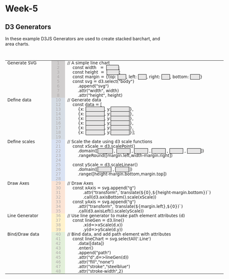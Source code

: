 # Week-5 
## D3 Generators
In these example D3JS Generators are used to create stacked barchart, and area charts.




<p style="margin: 0in; font-size: 12pt; font-family: Calibri, sans-serif;"><span style="font-size: 10.0pt;">&nbsp;</span></p>
<table cellpadding="0" cellspacing="0" border="0" class="MsoTableGrid" style="width: 708px; border-collapse: collapse; border: none;">
<tbody>
<tr>
<td valign="top" style="width: 110.4pt; padding: 0in 5.4pt 0in 5.4pt;">
<p style="margin: 0in; font-size: 12pt; font-family: Calibri, sans-serif;"><span style="font-size: 10.0pt; font-family: 'DEJAVU SANS', sans-serif;">Generate SVG</span></p>
</td>
<td style="width: 24.6pt; background: #D0CECE; padding: 0in 5.4pt 0in 5.4pt;">
<p style="text-align: center; margin: 0in; font-size: 12pt; font-family: Calibri, sans-serif;"><span style="font-size: 10.0pt; font-family: 'DEJAVU SANS', sans-serif; color: #aeaaaa;">1</span></p>
<p style="text-align: center; margin: 0in; font-size: 12pt; font-family: Calibri, sans-serif;"><span style="font-size: 10.0pt; font-family: 'DEJAVU SANS', sans-serif; color: #aeaaaa;">2</span></p>
<p style="text-align: center; margin: 0in; font-size: 12pt; font-family: Calibri, sans-serif;"><span style="font-size: 10.0pt; font-family: 'DEJAVU SANS', sans-serif; color: #aeaaaa;">3</span></p>
<p style="text-align: center; margin: 0in; font-size: 12pt; font-family: Calibri, sans-serif;"><span style="font-size: 10.0pt; font-family: 'DEJAVU SANS', sans-serif; color: #aeaaaa;">4</span></p>
<p style="text-align: center; margin: 0in; font-size: 12pt; font-family: Calibri, sans-serif;"><span style="font-size: 10.0pt; font-family: 'DEJAVU SANS', sans-serif; color: #aeaaaa;">5</span></p>
<p style="text-align: center; margin: 0in; font-size: 12pt; font-family: Calibri, sans-serif;"><span style="font-size: 10.0pt; font-family: 'DEJAVU SANS', sans-serif; color: #aeaaaa;">6</span></p>
<p style="text-align: center; margin: 0in; font-size: 12pt; font-family: Calibri, sans-serif;"><span style="font-size: 10.0pt; font-family: 'DEJAVU SANS', sans-serif; color: #aeaaaa;">7</span></p>
<p style="text-align: center; margin: 0in; font-size: 12pt; font-family: Calibri, sans-serif;"><span style="font-size: 10.0pt; font-family: 'DEJAVU SANS', sans-serif; color: #aeaaaa;">8</span></p>
</td>
<td valign="top" style="width: 5.5in; padding: 0in 5.4pt 0in 5.4pt;">
<p style="margin: 0in; font-size: 12pt; font-family: Calibri, sans-serif;"><span style="font-size: 10.0pt; font-family: 'DEJAVU SANS', sans-serif;">// A simple line chart</span></p>
<p style="margin: 0in; font-size: 12pt; font-family: Calibri, sans-serif;"><span style="position: relative; z-index: 251659264;"><span style="position: absolute; left: 32px; top: -22px; width: 3px; height: 60px;"></span></span><span style="font-size: 10.0pt; font-family: 'DEJAVU SANS', sans-serif;">&nbsp;&nbsp;&nbsp; const width &nbsp;&nbsp;= &nbsp;<span style="color: black; border: solid windowtext 1.0pt; padding: 0in; background: #E7E6E6;">&nbsp;&nbsp;&nbsp;&nbsp;&nbsp;&nbsp;&nbsp;&nbsp;&nbsp;</span>;</span></p>
<p style="margin: 0in; font-size: 12pt; font-family: Calibri, sans-serif;"><span style="position: relative; z-index: 251660288;"><span style="position: absolute; left: 38px; top: -29px; width: 25px; height: 71px;"></span></span><span style="font-size: 10.0pt; font-family: 'DEJAVU SANS', sans-serif;">&nbsp;&nbsp;&nbsp; const height &nbsp;= &nbsp;<span style="color: black; border: solid windowtext 1.0pt; padding: 0in; background: #E7E6E6;">&nbsp;&nbsp;&nbsp;&nbsp;&nbsp;&nbsp;&nbsp;&nbsp;&nbsp;</span>;</span></p>
<p style="margin: 0in; font-size: 12pt; font-family: Calibri, sans-serif;"><span style="font-size: 10.0pt; font-family: 'DEJAVU SANS', sans-serif;">&nbsp;&nbsp;&nbsp; const margin = {top: <span style="color: black; border: solid windowtext 1.0pt; padding: 0in; background: #E7E6E6;">&nbsp;&nbsp;&nbsp;&nbsp;&nbsp;&nbsp;</span>, left: <span style="color: black; border: solid windowtext 1.0pt; padding: 0in; background: #E7E6E6;">&nbsp;&nbsp;&nbsp;&nbsp;&nbsp;&nbsp;</span>, right: <span style="color: black; border: solid windowtext 1.0pt; padding: 0in; background: #E7E6E6;">&nbsp;&nbsp;&nbsp;&nbsp;&nbsp;&nbsp;</span>, bottom: <span style="color: black; border: solid windowtext 1.0pt; padding: 0in; background: #E7E6E6;">&nbsp;&nbsp;&nbsp;&nbsp;&nbsp;&nbsp;&nbsp;</span>}</span></p>
<p style="margin: 0in; font-size: 12pt; font-family: Calibri, sans-serif;"><span style="font-size: 10.0pt; font-family: 'DEJAVU SANS', sans-serif;">&nbsp;&nbsp;&nbsp; const svg = d3.select("body")</span></p>
<p style="margin: 0in; font-size: 12pt; font-family: Calibri, sans-serif;"><span style="font-size: 10.0pt; font-family: 'DEJAVU SANS', sans-serif;">&nbsp;&nbsp;&nbsp;&nbsp;&nbsp;&nbsp;&nbsp; .append("svg")</span></p>
<p style="margin: 0in; font-size: 12pt; font-family: Calibri, sans-serif;"><span style="font-size: 10.0pt; font-family: 'DEJAVU SANS', sans-serif;">&nbsp;&nbsp;&nbsp;&nbsp;&nbsp;&nbsp;&nbsp; .attr("width", width)</span></p>
<p style="margin: 0in; font-size: 12pt; font-family: Calibri, sans-serif;"><span style="font-size: 10.0pt; font-family: 'DEJAVU SANS', sans-serif;">&nbsp;&nbsp;&nbsp;&nbsp;&nbsp;&nbsp;&nbsp; .attr("height", height)</span></p>
</td>
</tr>
<tr>
<td valign="top" style="width: 110.4pt; padding: 0in 5.4pt 0in 5.4pt;">
<p style="margin: 0in; font-size: 12pt; font-family: Calibri, sans-serif;"><span style="font-size: 10.0pt; font-family: 'DEJAVU SANS', sans-serif;">Define data</span></p>
</td>
<td style="width: 24.6pt; background: #D5DCE4; padding: 0in 5.4pt 0in 5.4pt;">
<p style="text-align: center; margin: 0in; font-size: 12pt; font-family: Calibri, sans-serif;"><span style="font-size: 10.0pt; font-family: 'DEJAVU SANS', sans-serif; color: #aeaaaa;">10</span></p>
<p style="text-align: center; margin: 0in; font-size: 12pt; font-family: Calibri, sans-serif;"><span style="font-size: 10.0pt; font-family: 'DEJAVU SANS', sans-serif; color: #aeaaaa;">12</span></p>
<p style="text-align: center; margin: 0in; font-size: 12pt; font-family: Calibri, sans-serif;"><span style="font-size: 10.0pt; font-family: 'DEJAVU SANS', sans-serif; color: #aeaaaa;">13</span></p>
<p style="text-align: center; margin: 0in; font-size: 12pt; font-family: Calibri, sans-serif;"><span style="font-size: 10.0pt; font-family: 'DEJAVU SANS', sans-serif; color: #aeaaaa;">14</span></p>
<p style="text-align: center; margin: 0in; font-size: 12pt; font-family: Calibri, sans-serif;"><span style="font-size: 10.0pt; font-family: 'DEJAVU SANS', sans-serif; color: #aeaaaa;">15</span></p>
<p style="text-align: center; margin: 0in; font-size: 12pt; font-family: Calibri, sans-serif;"><span style="font-size: 10.0pt; font-family: 'DEJAVU SANS', sans-serif; color: #aeaaaa;">16</span></p>
<p style="text-align: center; margin: 0in; font-size: 12pt; font-family: Calibri, sans-serif;"><span style="font-size: 10.0pt; font-family: 'DEJAVU SANS', sans-serif; color: #aeaaaa;">17</span></p>
<p style="text-align: center; margin: 0in; font-size: 12pt; font-family: Calibri, sans-serif;"><span style="font-size: 10.0pt; font-family: 'DEJAVU SANS', sans-serif; color: #aeaaaa;">18</span></p>
<p style="text-align: center; margin: 0in; font-size: 12pt; font-family: Calibri, sans-serif;"><span style="font-size: 10.0pt; font-family: 'DEJAVU SANS', sans-serif; color: #aeaaaa;">19</span></p>
</td>
<td valign="top" style="width: 5.5in; padding: 0in 5.4pt 0in 5.4pt;">
<p style="margin: 0in; font-size: 12pt; font-family: Calibri, sans-serif;"><span style="font-size: 10.0pt; font-family: 'DEJAVU SANS', sans-serif;">// Generate data</span></p>
<p style="margin: 0in; font-size: 12pt; font-family: Calibri, sans-serif;"><span style="font-size: 10.0pt; font-family: 'DEJAVU SANS', sans-serif;">&nbsp;&nbsp;&nbsp; const data = [</span></p>
<p style="margin: 0in; font-size: 12pt; font-family: Calibri, sans-serif;"><span style="position: relative; z-index: 251661312;"><span style="position: absolute; left: 6px; top: -56px; width: 11px; height: 119px;"></span></span><span style="font-size: 10.0pt; font-family: 'DEJAVU SANS', sans-serif;">&nbsp;&nbsp;&nbsp;&nbsp;&nbsp;&nbsp;&nbsp; {x: <span style="color: black; border: solid windowtext 1.0pt; padding: 0in; background: #E7E6E6;">&nbsp;&nbsp;&nbsp;&nbsp;&nbsp;&nbsp;&nbsp;&nbsp;&nbsp;&nbsp;&nbsp;&nbsp;&nbsp;&nbsp;</span>, y:<span style="color: black; border: solid windowtext 1.0pt; padding: 0in; background: #E7E6E6;">&nbsp;&nbsp;&nbsp;&nbsp;&nbsp;&nbsp;&nbsp;&nbsp;&nbsp;&nbsp;&nbsp;&nbsp;&nbsp; </span>},</span></p>
<p style="margin: 0in; font-size: 12pt; font-family: Calibri, sans-serif;"><span style="font-size: 10.0pt; font-family: 'DEJAVU SANS', sans-serif;">&nbsp;&nbsp;&nbsp;&nbsp;&nbsp;&nbsp;&nbsp; {x: <span style="color: black; border: solid windowtext 1.0pt; padding: 0in; background: #E7E6E6;">&nbsp;&nbsp;&nbsp;&nbsp;&nbsp;&nbsp;&nbsp;&nbsp;&nbsp;&nbsp;&nbsp;&nbsp;&nbsp;&nbsp;</span>, y:<span style="color: black; border: solid windowtext 1.0pt; padding: 0in; background: #E7E6E6;">&nbsp;&nbsp;&nbsp;&nbsp;&nbsp;&nbsp;&nbsp;&nbsp;&nbsp;&nbsp;&nbsp;&nbsp;&nbsp; </span>},</span></p>
<p style="margin: 0in; font-size: 12pt; font-family: Calibri, sans-serif;"><span style="font-size: 10.0pt; font-family: 'DEJAVU SANS', sans-serif;">&nbsp;&nbsp;&nbsp;&nbsp;&nbsp;&nbsp;&nbsp; {x: <span style="color: black; border: solid windowtext 1.0pt; padding: 0in; background: #E7E6E6;">&nbsp;&nbsp;&nbsp;&nbsp;&nbsp;&nbsp;&nbsp;&nbsp;&nbsp;&nbsp;&nbsp;&nbsp;&nbsp;&nbsp;</span>, y:<span style="color: black; border: solid windowtext 1.0pt; padding: 0in; background: #E7E6E6;">&nbsp;&nbsp;&nbsp;&nbsp;&nbsp;&nbsp;&nbsp;&nbsp;&nbsp;&nbsp;&nbsp;&nbsp;&nbsp; </span>},</span></p>
<p style="margin: 0in; font-size: 12pt; font-family: Calibri, sans-serif;"><span style="font-size: 10.0pt; font-family: 'DEJAVU SANS', sans-serif;">&nbsp;&nbsp;&nbsp;&nbsp;&nbsp;&nbsp;&nbsp; {x: <span style="color: black; border: solid windowtext 1.0pt; padding: 0in; background: #E7E6E6;">&nbsp;&nbsp;&nbsp;&nbsp;&nbsp;&nbsp;&nbsp;&nbsp;&nbsp;&nbsp;&nbsp;&nbsp;&nbsp;&nbsp;</span>, y:<span style="color: black; border: solid windowtext 1.0pt; padding: 0in; background: #E7E6E6;">&nbsp;&nbsp;&nbsp;&nbsp;&nbsp;&nbsp;&nbsp;&nbsp;&nbsp;&nbsp;&nbsp;&nbsp;&nbsp; </span>},</span></p>
<p style="margin: 0in; font-size: 12pt; font-family: Calibri, sans-serif;"><span style="font-size: 10.0pt; font-family: 'DEJAVU SANS', sans-serif;">&nbsp;&nbsp;&nbsp;&nbsp;&nbsp;&nbsp;&nbsp; {x: <span style="color: black; border: solid windowtext 1.0pt; padding: 0in; background: #E7E6E6;">&nbsp;&nbsp;&nbsp;&nbsp;&nbsp;&nbsp;&nbsp;&nbsp;&nbsp;&nbsp;&nbsp;&nbsp;&nbsp;&nbsp;</span>, y:<span style="color: black; border: solid windowtext 1.0pt; padding: 0in; background: #E7E6E6;">&nbsp;&nbsp;&nbsp;&nbsp;&nbsp;&nbsp;&nbsp;&nbsp;&nbsp;&nbsp;&nbsp;&nbsp;&nbsp; </span>},</span></p>
<p style="margin: 0in; font-size: 12pt; font-family: Calibri, sans-serif;"><span style="font-size: 10.0pt; font-family: 'DEJAVU SANS', sans-serif;">&nbsp;&nbsp;&nbsp;&nbsp;&nbsp;&nbsp;&nbsp; {x: <span style="color: black; border: solid windowtext 1.0pt; padding: 0in; background: #E7E6E6;">&nbsp;&nbsp;&nbsp;&nbsp;&nbsp;&nbsp;&nbsp;&nbsp;&nbsp;&nbsp;&nbsp;&nbsp;&nbsp;&nbsp;</span>, y:<span style="color: black; border: solid windowtext 1.0pt; padding: 0in; background: #E7E6E6;">&nbsp;&nbsp;&nbsp;&nbsp;&nbsp;&nbsp;&nbsp;&nbsp;&nbsp;&nbsp;&nbsp;&nbsp;&nbsp; </span>}];</span></p>
<p style="margin: 0in; font-size: 12pt; font-family: Calibri, sans-serif;"><span style="font-size: 10.0pt; font-family: 'DEJAVU SANS', sans-serif;">&nbsp;</span></p>
</td>
</tr>
<tr>
<td valign="top" style="width: 110.4pt; padding: 0in 5.4pt 0in 5.4pt;">
<p style="margin: 0in; font-size: 12pt; font-family: Calibri, sans-serif;"><span style="font-size: 10.0pt; font-family: 'DEJAVU SANS', sans-serif;">Define scales</span></p>
</td>
<td style="width: 24.6pt; background: #D9E2F3; padding: 0in 5.4pt 0in 5.4pt;">
<p style="text-align: center; margin: 0in; font-size: 12pt; font-family: Calibri, sans-serif;"><span style="font-size: 10.0pt; font-family: 'DEJAVU SANS', sans-serif; color: #aeaaaa;">20</span></p>
<p style="text-align: center; margin: 0in; font-size: 12pt; font-family: Calibri, sans-serif;"><span style="font-size: 10.0pt; font-family: 'DEJAVU SANS', sans-serif; color: #aeaaaa;">21</span></p>
<p style="text-align: center; margin: 0in; font-size: 12pt; font-family: Calibri, sans-serif;"><span style="font-size: 10.0pt; font-family: 'DEJAVU SANS', sans-serif; color: #aeaaaa;">22</span></p>
<p style="text-align: center; margin: 0in; font-size: 12pt; font-family: Calibri, sans-serif;"><span style="font-size: 10.0pt; font-family: 'DEJAVU SANS', sans-serif; color: #aeaaaa;">23</span></p>
<p style="text-align: center; margin: 0in; font-size: 12pt; font-family: Calibri, sans-serif;"><span style="font-size: 10.0pt; font-family: 'DEJAVU SANS', sans-serif; color: #aeaaaa;">24</span></p>
<p style="text-align: center; margin: 0in; font-size: 12pt; font-family: Calibri, sans-serif;"><span style="font-size: 10.0pt; font-family: 'DEJAVU SANS', sans-serif; color: #aeaaaa;">25</span></p>
<p style="text-align: center; margin: 0in; font-size: 12pt; font-family: Calibri, sans-serif;"><span style="font-size: 10.0pt; font-family: 'DEJAVU SANS', sans-serif; color: #aeaaaa;">26</span></p>
<p style="text-align: center; margin: 0in; font-size: 12pt; font-family: Calibri, sans-serif;"><span style="font-size: 10.0pt; font-family: 'DEJAVU SANS', sans-serif; color: #aeaaaa;">27</span></p>
<p style="text-align: center; margin: 0in; font-size: 12pt; font-family: Calibri, sans-serif;"><span style="font-size: 10.0pt; font-family: 'DEJAVU SANS', sans-serif; color: #aeaaaa;">28</span></p>
</td>
<td valign="top" style="width: 5.5in; padding: 0in 5.4pt 0in 5.4pt;">
<p style="margin: 0in; font-size: 12pt; font-family: Calibri, sans-serif;"><span style="font-size: 10.0pt; font-family: 'DEJAVU SANS', sans-serif;">// Scale the date using d3 scale functions</span></p>
<p style="margin: 0in; font-size: 12pt; font-family: Calibri, sans-serif;"><span style="position: relative; z-index: 251663360;"><span style="position: absolute; left: 87px; top: -83px; width: 18px; height: 136px;"></span></span><span style="font-size: 10.0pt; font-family: 'DEJAVU SANS', sans-serif;">&nbsp;&nbsp;&nbsp; const xScale = d3.scalePoint()</span></p>
<p style="margin: 0in; font-size: 12pt; font-family: Calibri, sans-serif;"><span style="font-size: 10.0pt; font-family: 'DEJAVU SANS', sans-serif;">&nbsp;&nbsp;&nbsp;&nbsp;&nbsp;&nbsp;&nbsp; .domain([<span style="color: black; border: solid windowtext 1.0pt; padding: 0in; background: #E7E6E6;">&nbsp;&nbsp; &nbsp;&nbsp;&nbsp;&nbsp;&nbsp;&nbsp;&nbsp;&nbsp;</span>&nbsp;, <span style="color: black; border: solid windowtext 1.0pt; padding: 0in; background: #E7E6E6;">&nbsp;&nbsp;&nbsp;&nbsp;&nbsp;&nbsp;&nbsp;&nbsp;&nbsp;&nbsp;</span>&nbsp;, <span style="color: black; border: solid windowtext 1.0pt; padding: 0in; background: #E7E6E6;">&nbsp;&nbsp;&nbsp;&nbsp;&nbsp;&nbsp;&nbsp;&nbsp;&nbsp;&nbsp;</span>&nbsp;, <span style="color: black; border: solid windowtext 1.0pt; padding: 0in; background: #E7E6E6;">&nbsp;&nbsp;&nbsp;&nbsp;&nbsp;&nbsp;&nbsp;&nbsp;&nbsp;&nbsp;</span>&nbsp;, <span style="color: black; border: solid windowtext 1.0pt; padding: 0in; background: #E7E6E6;">&nbsp;&nbsp;&nbsp;&nbsp;&nbsp;&nbsp;&nbsp;&nbsp;&nbsp;&nbsp;</span>&nbsp;, <span style="color: black; border: solid windowtext 1.0pt; padding: 0in; background: #E7E6E6;">&nbsp;&nbsp;&nbsp;&nbsp;&nbsp;&nbsp;&nbsp;&nbsp;&nbsp;&nbsp;</span>])</span></p>
<p style="margin: 0in; font-size: 12pt; font-family: Calibri, sans-serif;"><span style="font-size: 10.0pt; font-family: 'DEJAVU SANS', sans-serif;">&nbsp;&nbsp;&nbsp;&nbsp;&nbsp;&nbsp;&nbsp; .rangeRound([margin.left,width-margin.right])</span></p>
<p style="margin: 0in; font-size: 12pt; font-family: Calibri, sans-serif;"><span style="font-size: 10.0pt; font-family: 'DEJAVU SANS', sans-serif;">&nbsp;</span></p>
<p style="margin: 0in; font-size: 12pt; font-family: Calibri, sans-serif;"><span style="font-size: 10.0pt; font-family: 'DEJAVU SANS', sans-serif;">&nbsp;&nbsp;&nbsp; const yScale = d3.scaleLinear()</span></p>
<p style="margin: 0in; font-size: 12pt; font-family: Calibri, sans-serif;"><span style="font-size: 10.0pt; font-family: 'DEJAVU SANS', sans-serif;">&nbsp;&nbsp;&nbsp;&nbsp;&nbsp;&nbsp;&nbsp; .domain([<span style="color: black; border: solid windowtext 1.0pt; padding: 0in; background: #E7E6E6;">&nbsp;&nbsp; &nbsp;&nbsp;&nbsp;&nbsp;&nbsp;&nbsp;&nbsp;</span>&nbsp;, <span style="color: black; border: solid windowtext 1.0pt; padding: 0in; background: #E7E6E6;">&nbsp;&nbsp;&nbsp;&nbsp;&nbsp;&nbsp;&nbsp;&nbsp;&nbsp;&nbsp;</span>])</span></p>
<p style="margin: 0in; font-size: 12pt; font-family: Calibri, sans-serif;"><span style="font-size: 10.0pt; font-family: 'DEJAVU SANS', sans-serif;">&nbsp;&nbsp;&nbsp;&nbsp;&nbsp;&nbsp;&nbsp; .range([height-margin.bottom,margin.top]) </span></p>
</td>
</tr>
<tr>
<td valign="top" style="width: 110.4pt; padding: 0in 5.4pt 0in 5.4pt;">
<p style="margin: 0in; font-size: 12pt; font-family: Calibri, sans-serif;"><span style="font-size: 10.0pt; font-family: 'DEJAVU SANS', sans-serif;">Draw Axes</span></p>
</td>
<td style="width: 24.6pt; background: #FBE4D5; padding: 0in 5.4pt 0in 5.4pt;">
<p style="text-align: center; margin: 0in; font-size: 12pt; font-family: Calibri, sans-serif;"><span style="font-size: 10.0pt; font-family: 'DEJAVU SANS', sans-serif; color: #aeaaaa;">29</span></p>
<p style="text-align: center; margin: 0in; font-size: 12pt; font-family: Calibri, sans-serif;"><span style="font-size: 10.0pt; font-family: 'DEJAVU SANS', sans-serif; color: #aeaaaa;">30</span></p>
<p style="text-align: center; margin: 0in; font-size: 12pt; font-family: Calibri, sans-serif;"><span style="font-size: 10.0pt; font-family: 'DEJAVU SANS', sans-serif; color: #aeaaaa;">31</span></p>
<p style="text-align: center; margin: 0in; font-size: 12pt; font-family: Calibri, sans-serif;"><span style="font-size: 10.0pt; font-family: 'DEJAVU SANS', sans-serif; color: #aeaaaa;">32</span></p>
<p style="text-align: center; margin: 0in; font-size: 12pt; font-family: Calibri, sans-serif;"><span style="font-size: 10.0pt; font-family: 'DEJAVU SANS', sans-serif; color: #aeaaaa;">33</span></p>
<p style="text-align: center; margin: 0in; font-size: 12pt; font-family: Calibri, sans-serif;"><span style="font-size: 10.0pt; font-family: 'DEJAVU SANS', sans-serif; color: #aeaaaa;">34</span></p>
<p style="text-align: center; margin: 0in; font-size: 12pt; font-family: Calibri, sans-serif;"><span style="font-size: 10.0pt; font-family: 'DEJAVU SANS', sans-serif; color: #aeaaaa;">35</span></p>
</td>
<td valign="top" style="width: 5.5in; padding: 0in 5.4pt 0in 5.4pt;">
<p style="margin: 0in; font-size: 12pt; font-family: Calibri, sans-serif;"><span style="position: relative; z-index: 251664384;"><span style="position: absolute; left: -41px; top: -166px; width: 104px; height: 132px;"></span></span><span style="font-size: 10.0pt; font-family: 'DEJAVU SANS', sans-serif;">// Draw Axes</span></p>
<p style="margin: 0in; font-size: 12pt; font-family: Calibri, sans-serif;"><span style="font-size: 10.0pt; font-family: 'DEJAVU SANS', sans-serif;">&nbsp;&nbsp;&nbsp; const xAxis = svg.append("g")</span></p>
<p style="margin: 0in; font-size: 12pt; font-family: Calibri, sans-serif;"><span style="font-size: 10.0pt; font-family: 'DEJAVU SANS', sans-serif;">&nbsp;&nbsp;&nbsp;&nbsp;&nbsp;&nbsp;&nbsp;&nbsp;&nbsp;&nbsp;&nbsp; .attr("transform",`translate(${0},${height-margin.bottom})`)</span></p>
<p style="margin: 0in; font-size: 12pt; font-family: Calibri, sans-serif;"><span style="font-size: 10.0pt; font-family: 'DEJAVU SANS', sans-serif;">&nbsp;&nbsp;&nbsp;&nbsp;&nbsp;&nbsp;&nbsp;&nbsp;&nbsp;&nbsp;&nbsp; .call(d3.axisBottom().scale(xScale))</span></p>
<p style="margin: 0in; font-size: 12pt; font-family: Calibri, sans-serif;"><span style="font-size: 10.0pt; font-family: 'DEJAVU SANS', sans-serif;">&nbsp;&nbsp;&nbsp; const yAxis = svg.append("g")</span></p>
<p style="margin: 0in; font-size: 12pt; font-family: Calibri, sans-serif;"><span style="font-size: 10.0pt; font-family: 'DEJAVU SANS', sans-serif;">&nbsp;&nbsp;&nbsp;&nbsp;&nbsp;&nbsp;&nbsp; .attr("transform",`translate(${margin.left},${0})`)</span></p>
<p style="margin: 0in; font-size: 12pt; font-family: Calibri, sans-serif;"><span style="font-size: 10.0pt; font-family: 'DEJAVU SANS', sans-serif;">&nbsp;&nbsp;&nbsp;&nbsp;&nbsp;&nbsp;&nbsp; .call(d3.axisLeft().scale(yScale))</span></p>
</td>
</tr>
<tr>
<td valign="top" style="width: 110.4pt; padding: 0in 5.4pt 0in 5.4pt;">
<p style="margin: 0in; font-size: 12pt; font-family: Calibri, sans-serif;"><span style="font-size: 10.0pt; font-family: 'DEJAVU SANS', sans-serif;">Line Generator</span></p>
</td>
<td style="width: 24.6pt; background: #FFF2CC; padding: 0in 5.4pt 0in 5.4pt;">
<p style="text-align: center; margin: 0in; font-size: 12pt; font-family: Calibri, sans-serif;"><span style="font-size: 10.0pt; font-family: 'DEJAVU SANS', sans-serif; color: #aeaaaa;">36</span></p>
<p style="text-align: center; margin: 0in; font-size: 12pt; font-family: Calibri, sans-serif;"><span style="font-size: 10.0pt; font-family: 'DEJAVU SANS', sans-serif; color: #aeaaaa;">37</span></p>
<p style="text-align: center; margin: 0in; font-size: 12pt; font-family: Calibri, sans-serif;"><span style="font-size: 10.0pt; font-family: 'DEJAVU SANS', sans-serif; color: #aeaaaa;">38</span></p>
<p style="text-align: center; margin: 0in; font-size: 12pt; font-family: Calibri, sans-serif;"><span style="font-size: 10.0pt; font-family: 'DEJAVU SANS', sans-serif; color: #aeaaaa;">39</span></p>
</td>
<td valign="top" style="width: 5.5in; padding: 0in 5.4pt 0in 5.4pt;">
<p style="margin: 0in; font-size: 12pt; font-family: Calibri, sans-serif;"><span style="font-size: 10.0pt; font-family: 'DEJAVU SANS', sans-serif;">// Use line generator to make path element attributes (d)</span></p>
<p style="margin: 0in; font-size: 12pt; font-family: Calibri, sans-serif;"><span style="font-size: 10.0pt; font-family: 'DEJAVU SANS', sans-serif;">&nbsp;&nbsp;&nbsp; const lineGen = d3.line()</span></p>
<p style="margin: 0in; font-size: 12pt; font-family: Calibri, sans-serif;"><span style="font-size: 10.0pt; font-family: 'DEJAVU SANS', sans-serif;">&nbsp;&nbsp;&nbsp;&nbsp;&nbsp;&nbsp;&nbsp;&nbsp;&nbsp;&nbsp;&nbsp; .x(d=&gt;xScale(d.x))</span></p>
<p style="margin: 0in; font-size: 12pt; font-family: Calibri, sans-serif;"><span style="font-size: 10.0pt; font-family: 'DEJAVU SANS', sans-serif;">&nbsp;&nbsp;&nbsp;&nbsp;&nbsp;&nbsp;&nbsp;&nbsp;&nbsp;&nbsp;&nbsp; .y(d=&gt;yScale(d.y))</span></p>
</td>
</tr>
<tr>
<td valign="top" style="width: 110.4pt; padding: 0in 5.4pt 0in 5.4pt;">
<p style="margin: 0in; font-size: 12pt; font-family: Calibri, sans-serif;"><span style="font-size: 10.0pt; font-family: 'DEJAVU SANS', sans-serif;">Bind/Draw data</span></p>
</td>
<td style="width: 24.6pt; background: #E2EFD9; padding: 0in 5.4pt 0in 5.4pt;">
<p style="text-align: center; margin: 0in; font-size: 12pt; font-family: Calibri, sans-serif;"><span style="font-size: 10.0pt; font-family: 'DEJAVU SANS', sans-serif; color: #aeaaaa;">40</span></p>
<p style="text-align: center; margin: 0in; font-size: 12pt; font-family: Calibri, sans-serif;"><span style="font-size: 10.0pt; font-family: 'DEJAVU SANS', sans-serif; color: #aeaaaa;">41</span></p>
<p style="text-align: center; margin: 0in; font-size: 12pt; font-family: Calibri, sans-serif;"><span style="font-size: 10.0pt; font-family: 'DEJAVU SANS', sans-serif; color: #aeaaaa;">42</span></p>
<p style="text-align: center; margin: 0in; font-size: 12pt; font-family: Calibri, sans-serif;"><span style="font-size: 10.0pt; font-family: 'DEJAVU SANS', sans-serif; color: #aeaaaa;">43</span></p>
<p style="text-align: center; margin: 0in; font-size: 12pt; font-family: Calibri, sans-serif;"><span style="font-size: 10.0pt; font-family: 'DEJAVU SANS', sans-serif; color: #aeaaaa;">44</span></p>
<p style="text-align: center; margin: 0in; font-size: 12pt; font-family: Calibri, sans-serif;"><span style="font-size: 10.0pt; font-family: 'DEJAVU SANS', sans-serif; color: #aeaaaa;">45</span></p>
<p style="text-align: center; margin: 0in; font-size: 12pt; font-family: Calibri, sans-serif;"><span style="font-size: 10.0pt; font-family: 'DEJAVU SANS', sans-serif; color: #aeaaaa;">46</span></p>
<p style="text-align: center; margin: 0in; font-size: 12pt; font-family: Calibri, sans-serif;"><span style="font-size: 10.0pt; font-family: 'DEJAVU SANS', sans-serif; color: #aeaaaa;">47</span></p>
<p style="text-align: center; margin: 0in; font-size: 12pt; font-family: Calibri, sans-serif;"><span style="font-size: 10.0pt; font-family: 'DEJAVU SANS', sans-serif; color: #aeaaaa;">48</span></p>
</td>
<td valign="top" style="width: 5.5in; padding: 0in 5.4pt 0in 5.4pt;">
<p style="margin: 0in; font-size: 12pt; font-family: Calibri, sans-serif;"><span style="font-size: 10.0pt; font-family: 'DEJAVU SANS', sans-serif;">// Bind data, and add path element with attributes</span></p>
<p style="margin: 0in; font-size: 12pt; font-family: Calibri, sans-serif;"><span style="font-size: 10.0pt; font-family: 'DEJAVU SANS', sans-serif;">&nbsp;&nbsp;&nbsp; const lineChart = svg.selectAll('.Line')</span></p>
<p style="margin: 0in; font-size: 12pt; font-family: Calibri, sans-serif;"><span style="font-size: 10.0pt; font-family: 'DEJAVU SANS', sans-serif;">&nbsp;&nbsp;&nbsp;&nbsp;&nbsp;&nbsp;&nbsp; .data([data])</span></p>
<p style="margin: 0in; font-size: 12pt; font-family: Calibri, sans-serif;"><span style="font-size: 10.0pt; font-family: 'DEJAVU SANS', sans-serif;">&nbsp;&nbsp;&nbsp;&nbsp;&nbsp;&nbsp;&nbsp; .enter()</span></p>
<p style="margin: 0in; font-size: 12pt; font-family: Calibri, sans-serif;"><span style="font-size: 10.0pt; font-family: 'DEJAVU SANS', sans-serif;">&nbsp;&nbsp;&nbsp;&nbsp;&nbsp;&nbsp;&nbsp; .append("path")</span></p>
<p style="margin: 0in; font-size: 12pt; font-family: Calibri, sans-serif;"><span style="font-size: 10.0pt; font-family: 'DEJAVU SANS', sans-serif;">&nbsp;&nbsp;&nbsp;&nbsp;&nbsp;&nbsp;&nbsp; .attr("d",d=&gt;lineGen(d))</span></p>
<p style="margin: 0in; font-size: 12pt; font-family: Calibri, sans-serif;"><span style="font-size: 10.0pt; font-family: 'DEJAVU SANS', sans-serif;">&nbsp;&nbsp;&nbsp;&nbsp;&nbsp;&nbsp;&nbsp; .attr("fill","none")</span></p>
<p style="margin: 0in; font-size: 12pt; font-family: Calibri, sans-serif;"><span style="font-size: 10.0pt; font-family: 'DEJAVU SANS', sans-serif;">&nbsp;&nbsp;&nbsp;&nbsp;&nbsp;&nbsp;&nbsp; .attr("stroke","steelblue")</span></p>
<p style="margin: 0in; font-size: 12pt; font-family: Calibri, sans-serif;"><span style="font-size: 10.0pt; font-family: 'DEJAVU SANS', sans-serif;">&nbsp;&nbsp;&nbsp;&nbsp;&nbsp;&nbsp;&nbsp; .attr("stroke-width",2)</span></p>
</td>
</tr>
</tbody>
</table>
